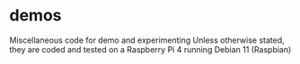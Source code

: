 # demos
Miscellaneous code for demo and experimenting
Unless otherwise stated, they are coded and tested on a Raspberry Pi 4 running Debian 11 (Raspbian)

